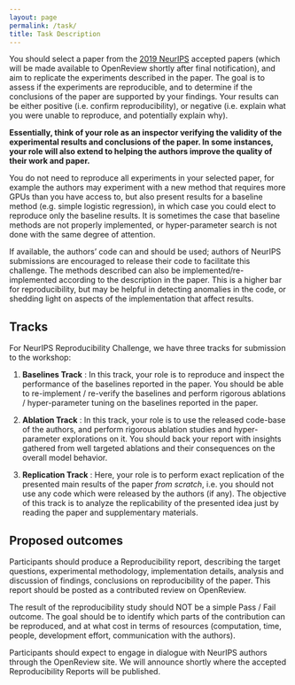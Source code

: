 ```yaml
---
layout: page
permalink: /task/
title: Task Description
---
```


You should select a paper from the [2019 NeurIPS](https://nips.cc/Conferences/2019/) accepted papers (which will be made available to OpenReview shortly after final notification), and aim to replicate the experiments described in the paper. The goal is to assess if the experiments are reproducible, and to determine if the conclusions of the paper are supported by your findings. Your results can be either positive (i.e. confirm reproducibility), or negative (i.e. explain what you were unable to reproduce, and potentially explain why).

**Essentially, think of your role as an inspector verifying the validity of the experimental results and conclusions of the paper. In some instances, your role will also extend to helping the authors improve the quality of their work and paper.**

You do not need to reproduce all experiments in your selected paper, for example the authors may experiment with a new method that requires more GPUs than you have access to, but also present results for a baseline method (e.g. simple logistic regression), in which case you could elect to reproduce only the baseline results. It is sometimes the case that baseline methods are not properly implemented, or hyper-parameter search is not done with the same degree of attention.

If available, the authors’ code can and should be used; authors of NeurIPS submissions are encouraged to release their code to facilitate this challenge. The methods described can also be implemented/re-implemented according to the description in the paper. This is a higher bar for reproducibility, but may be helpful in detecting anomalies in the code, or shedding light on aspects of the implementation that affect results.

## Tracks

For NeurIPS Reproducibility Challenge, we have three tracks for submission to the workshop:

1. **Baselines Track** : In this track, your role is to reproduce and inspect the performance of the baselines reported in the paper. You should be able to re-implement / re-verify the baselines and perform rigorous ablations / hyper-parameter tuning on the baselines reported in the paper.

2. **Ablation Track** : In this track, your role is to use the released code-base of the authors, and perform rigorous ablation studies and hyper-parameter explorations on it. You should back your report with insights gathered from well targeted ablations and their consequences on the overall model behavior.

3. **Replication Track** : Here, your role is to perform exact replication of the presented main results of the paper _from scratch_, i.e. you should not use any code which were released by the authors (if any). The objective of this track is to analyze the replicability of the presented idea just by reading the paper and supplementary materials.

## Proposed outcomes

Participants should produce a Reproducibility report, describing the target questions, experimental methodology, implementation details, analysis and discussion of findings, conclusions on reproducibility of the paper. This report should be posted as a contributed review on OpenReview.

The result of the reproducibility study should NOT be a simple Pass / Fail outcome. The goal should be to identify which parts of the contribution can be reproduced, and at what cost in terms of resources (computation, time, people, development effort, communication with the authors).

Participants should expect to engage in dialogue with NeurIPS authors through the OpenReview site. We will announce shortly where the accepted Reproducibility Reports will be published.
